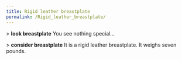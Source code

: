 ```yaml
---
title: Rigid leather breastplate
permalink: /Rigid_leather_breastplate/
---
```


\> **look breastplate** You see nothing special...

\> **consider breastplate** It is a rigid leather breastplate. It weighs
seven pounds.